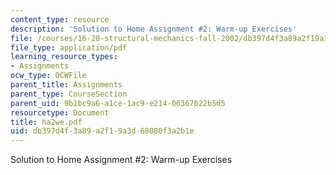 ```yaml
---
content_type: resource
description: 'Solution to Home Assignment #2: Warm-up Exercises'
file: /courses/16-20-structural-mechanics-fall-2002/db397d4f3a89a2f19a3d68080f3a2b1e_ha2we.pdf
file_type: application/pdf
learning_resource_types:
- Assignments
ocw_type: OCWFile
parent_title: Assignments
parent_type: CourseSection
parent_uid: 9b1bc9a6-a1ce-1ac9-e214-06367022b5d5
resourcetype: Document
title: ha2we.pdf
uid: db397d4f-3a89-a2f1-9a3d-68080f3a2b1e
---
```

Solution to Home Assignment #2: Warm-up Exercises


